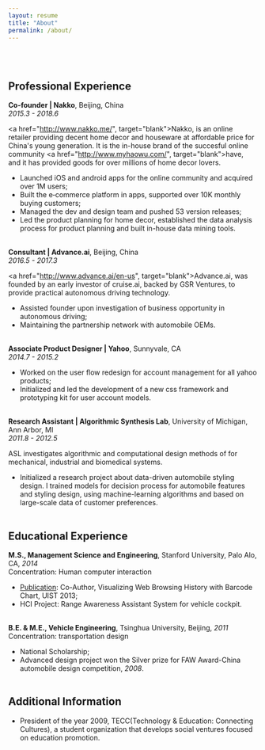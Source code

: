```yaml
---
layout: resume
title: "About"
permalink: /about/
---
```



<br><br>
## Professional Experience


**Co-founder | Nakko**, Beijing, China</br> 
_2015.3 - 2018.6_

<a href="http://www.nakko.me/", target="blank">Nakko</a>, is an online retailer providing decent home decor and houseware at affordable price for China's young generation. It is the in-house brand of the succesful online community <a href="http://www.myhaowu.com/", target="blank">have</a>, and it has provided goods for over millions of home decor lovers.

* Launched iOS and android apps for the online community and acquired over 1M users;
* Built the e‐commerce platform in apps, supported over 10K monthly buying customers;
* Managed the dev and design team and pushed 53 version releases;
* Led the product planning for home decor, established the data analysis process for product planning and built in-house data mining tools. 
<br><br>

**Consultant | Advance.ai**, Beijing, China</br> 
_2016.5 - 2017.3_

<a href="http://www.advance.ai/en-us", target="blank">Advance.ai</a>, was founded by an early investor of cruise.ai, backed by GSR Ventures, to provide practical autonomous driving technology.

* Assisted founder upon investigation of business opportunity in autonomous driving;
* Maintaining the partnership network with automobile OEMs.
<br><br>

**Associate Product Designer | Yahoo**, Sunnyvale, CA</br>
_2014.7 - 2015.2_

* Worked on the user flow redesign for account management for all yahoo products;
* Initialized and led the development of a new css framework and prototyping kit for user account models.
<br><br>

**Research Assistant | Algorithmic Synthesis Lab**, University of Michigan, Ann Arbor, MI</br>
_2011.8 - 2012.5_

ASL investigates algorithmic and computational design methods of for mechanical, industrial and biomedical systems.

* Initialized a research project about data-driven automobile styling design. I trained models for decision process for automobile features and styling design, using machine-learning algorithms and based on large-scale data of customer preferences.
<br><br>


## Educational Experience

**M.S., Management Science and Engineering**, Stanford University, Palo Alo, CA, _2014_  
Concentration: Human computer interaction

* [Publication](https://dl.acm.org/citation.cfm?id=2514729): Co-Author, Visualizing Web Browsing History with Barcode Chart, UIST 2013;
* HCI Project: Range Awareness Assistant System for vehicle cockpit.
<br><br>

**B.E. & M.E., Vehicle Engineering**, Tsinghua University, Beijing, _2011_  
Concentration: transportation design

* National Scholarship;
* Advanced design project won the Silver prize for FAW Award-China automobile design competition, _2008_.
<br><br>


## Additional Information

* President of the year 2009, TECC(Technology & Education: Connecting Cultures), a student organization that develops social ventures focused on education promotion.



